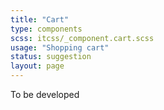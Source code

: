 ```yaml
---
title: "Cart"
type: components
scss: itcss/_component.cart.scss
usage: "Shopping cart"
status: suggestion
layout: page
---
```


To be developed


